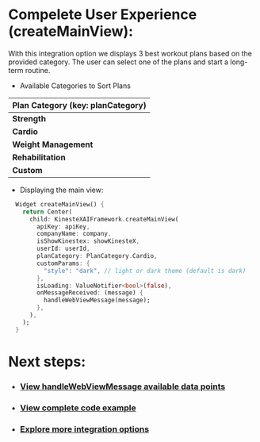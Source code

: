 # Compelete User Experience (createMainView): 
With this integration option we displays 3 best workout plans based on the provided category. The user can select one of the plans and start a long-term routine.

- Available Categories to Sort Plans

| **Plan Category (key: planCategory)** |
|---------------------------------------|
| **Strength**                          |
| **Cardio**                            |
| **Weight Management**                 |
| **Rehabilitation**                    |
| **Custom**                            |

- Displaying the main view:
```dart
  Widget createMainView() {
    return Center(
      child: KinesteXAIFramework.createMainView(
        apiKey: apiKey,
        companyName: company,
        isShowKinestex: showKinesteX,
        userId: userId,
        planCategory: PlanCategory.Cardio,
        customParams: {
          "style": "dark", // light or dark theme (default is dark)
        },
        isLoading: ValueNotifier<bool>(false),
        onMessageReceived: (message) {
          handleWebViewMessage(message);
        },
      ),
    );
  }
```
# Next steps:
- ### [View handleWebViewMessage available data points](../../data.md)
- ### [View complete code example](../../examples/complete-ux.md)
- ### [Explore more integration options](../overview.md)
